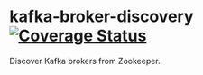 # kafka-broker-discovery [![Coverage Status](https://coveralls.io/repos/jstanier/kafka-broker-discovery/badge.svg)](https://coveralls.io/r/jstanier/kafka-broker-discovery)
Discover Kafka brokers from Zookeeper.
